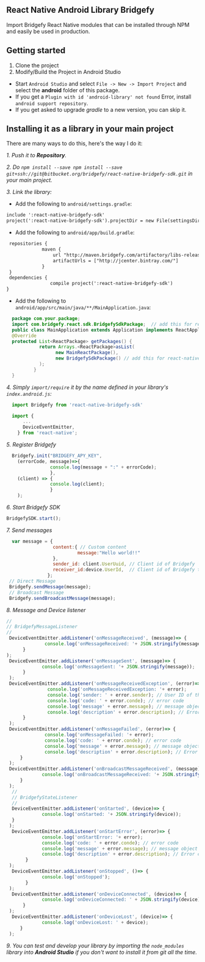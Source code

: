 ## React Native Android Library Bridgefy
Import Bridgefy React Native modules that can be installed through NPM and easily be used in production.

## Getting started
1. Clone the project
2. Modify/Build the Project in Android Studio
* Start `Android Studio` and select `File -> New -> Import Project` and select the **android** folder of this package.
* If you get a `Plugin with id 'android-library' not found` Error, install `android support repository`.
* If you get asked to upgrade _gradle_ to a new version, you can skip it.

## Installing it as a library in your main project
There are many ways to do this, here's the way I do it:

*1. Push it to **Repository**.*

*2. Do `npm install --save npm install --save git+ssh://git@bitbucket.org/bridgefy/react-native-bridgefy-sdk.git` in your main project.*

*3. Link the library:*

 * Add the following to `android/settings.gradle`:
```xml
include ':react-native-bridgefy-sdk'
project(':react-native-bridgefy-sdk').projectDir = new File(settingsDir, '../node_modules/react-native-bridgefy-sdk/android'
```
 * Add the following to `android/app/build.gradle`:

```xml
 repositories {
             maven {
                 url "http://maven.bridgefy.com/artifactory/libs-release-local"
                 artifactUrls = ["http://jcenter.bintray.com/"]
             }
 }
 dependencies {
                compile project(':react-native-bridgefy-sdk')
}
```

 * Add the following to `android/app/src/main/java/**/MainApplication.java`:

```java
  package com.your.package;
  import com.bridgefy.react.sdk.BridgefySdkPackage;  // add this for react-native-bridgefy-sdk
  public class MainApplication extends Application implements ReactApplication {
  @Override
  protected List<ReactPackage> getPackages() {
            return Arrays.<ReactPackage>asList(
                  new MainReactPackage(),
                  new BridgefySdkPackage() // add this for react-native-bridgefy-sdk
            );
          }
  }
```

*4. Simply `import/require` it by the name defined in your library's `index.android.js`:*

```javascript
  import Bridgefy from 'react-native-bridgefy-sdk'

  import {
      ...
      DeviceEventEmitter,
    } from 'react-native';
```

*5. Register Bridgefy*

```javascript
  Bridgefy.init("BRIDGEFY_APY_KEY", 
    (errorCode, message)=>{
                console.log(message + ":" + errorCode);
                },
    (client) => {
                console.log(client);
                }
    );
```

*6. Start Bridgefy SDK*

```javascript
BridgefySDK.start();
```

*7. Send messages*

```javascript
  var message = {
                 content:{ // Custom content
                          message:"Hello world!!"
                 },
                 sender_id: client.UserUuid, // Client id of Bridgefy
                 receiver_id:device.UserId,  // Client id of Bridgefy to deliver messages
               };
 // Direct Message
 Bridgefy.sendMessage(message);
 // Broadcast Message
 Bridgefy.sendBroadcastMessage(message);
```

*8. Message and Device listener*

```javascript
//
// BridgefyMessageListener
//
 DeviceEventEmitter.addListener('onMessageReceived', (message)=> {
              console.log('onMessageReceived: '+ JSON.stringify(message));
      }
);
 DeviceEventEmitter.addListener('onMessageSent', (message)=> {
             console.log('onMessageSent: '+ JSON.stringify(message));
      }
 );
 DeviceEventEmitter.addListener('onMessageReceivedException', (error)=> {
               console.log('onMessageReceivedException: '+ error);
               console.log('sender: ' + error.sender); // User ID of the sender
               console.log('code: ' + error.conde); // error code
               console.log('message' + error.message); // message object empty
               console.log('description' + error.description); // Error cause
      }
 );
 DeviceEventEmitter.addListener('onMessageFailed', (error)=> {
              console.log('onMessageFailed: '+ error);
              console.log('code: ' + error.conde); // error code
              console.log('message' + error.message); // message object
              console.log('description' + error.description); // Error cause
     }
 );
 DeviceEventEmitter.addListener('onBroadcastMessageReceived', (message)=> {
             console.log('onBroadcastMessageReceived: '+ JSON.stringify(message));
     }
 );
  //
  // BridgefyStateListener
  //
  DeviceEventEmitter.addListener('onStarted', (device)=> {
             console.log('onStarted: '+ JSON.stringify(device));
  }
 );
  DeviceEventEmitter.addListener('onStartError', (error)=> {
             console.log('onStartError: '+ error);
             console.log('code: ' + error.conde); // error code
             console.log('message' + error.message); // message object empty
             console.log('description' + error.description); // Error cause 
       }
 );
  DeviceEventEmitter.addListener('onStopped', ()=> {
             console.log('onStopped');
       }
 );
  DeviceEventEmitter.addListener('onDeviceConnected', (device)=> {
             console.log('onDeviceConnected: ' + JSON.stringify(device));
      }
 );
  DeviceEventEmitter.addListener('onDeviceLost', (device)=> {
             console.log('onDeviceLost: ' + device);
     }
 );
```

*9. You can test and develop your library by importing the `node_modules` library into **Android Studio** if you don't want to install it from _git_ all the time.*